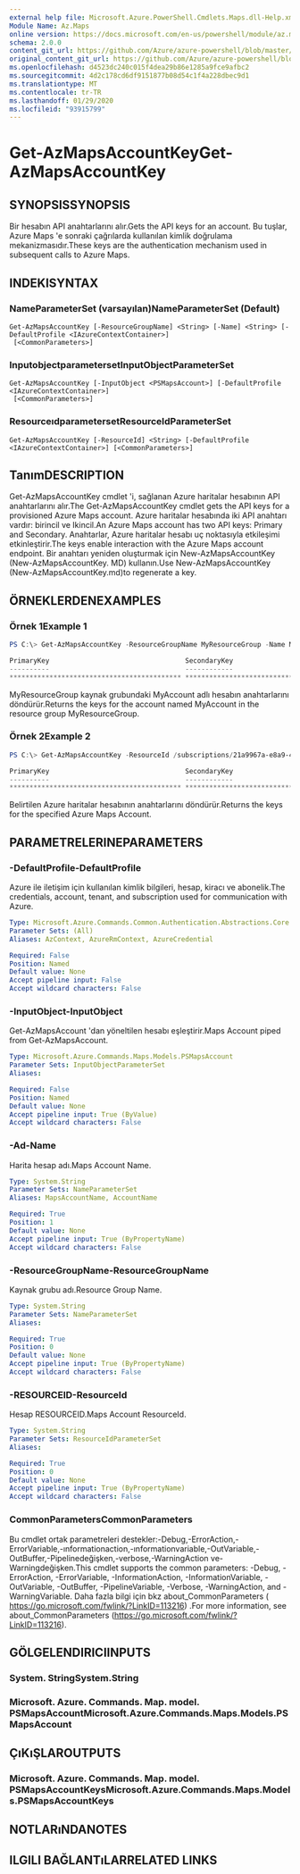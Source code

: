 ```yaml
---
external help file: Microsoft.Azure.PowerShell.Cmdlets.Maps.dll-Help.xml
Module Name: Az.Maps
online version: https://docs.microsoft.com/en-us/powershell/module/az.maps/get-azmapsaccountkey
schema: 2.0.0
content_git_url: https://github.com/Azure/azure-powershell/blob/master/src/Maps/Maps/help/Get-AzMapsAccountKey.md
original_content_git_url: https://github.com/Azure/azure-powershell/blob/master/src/Maps/Maps/help/Get-AzMapsAccountKey.md
ms.openlocfilehash: d4523dc240c015f4dea29b86e1285a9fce9afbc2
ms.sourcegitcommit: 4d2c178cd6df9151877b08d54c1f4a228dbec9d1
ms.translationtype: MT
ms.contentlocale: tr-TR
ms.lasthandoff: 01/29/2020
ms.locfileid: "93915799"
---
```

# <span data-ttu-id="49b17-101">Get-AzMapsAccountKey</span><span class="sxs-lookup"><span data-stu-id="49b17-101">Get-AzMapsAccountKey</span></span>

## <span data-ttu-id="49b17-102">SYNOPSIS</span><span class="sxs-lookup"><span data-stu-id="49b17-102">SYNOPSIS</span></span>
<span data-ttu-id="49b17-103">Bir hesabın API anahtarlarını alır.</span><span class="sxs-lookup"><span data-stu-id="49b17-103">Gets the API keys for an account.</span></span>
<span data-ttu-id="49b17-104">Bu tuşlar, Azure Maps 'e sonraki çağrılarda kullanılan kimlik doğrulama mekanizmasıdır.</span><span class="sxs-lookup"><span data-stu-id="49b17-104">These keys are the authentication mechanism used in subsequent calls to Azure Maps.</span></span>

## <span data-ttu-id="49b17-105">INDEKI</span><span class="sxs-lookup"><span data-stu-id="49b17-105">SYNTAX</span></span>

### <span data-ttu-id="49b17-106">NameParameterSet (varsayılan)</span><span class="sxs-lookup"><span data-stu-id="49b17-106">NameParameterSet (Default)</span></span>
```
Get-AzMapsAccountKey [-ResourceGroupName] <String> [-Name] <String> [-DefaultProfile <IAzureContextContainer>]
 [<CommonParameters>]
```

### <span data-ttu-id="49b17-107">Inputobjectparameterset</span><span class="sxs-lookup"><span data-stu-id="49b17-107">InputObjectParameterSet</span></span>
```
Get-AzMapsAccountKey [-InputObject <PSMapsAccount>] [-DefaultProfile <IAzureContextContainer>]
 [<CommonParameters>]
```

### <span data-ttu-id="49b17-108">Resourceıdparameterset</span><span class="sxs-lookup"><span data-stu-id="49b17-108">ResourceIdParameterSet</span></span>
```
Get-AzMapsAccountKey [-ResourceId] <String> [-DefaultProfile <IAzureContextContainer>] [<CommonParameters>]
```

## <span data-ttu-id="49b17-109">Tanım</span><span class="sxs-lookup"><span data-stu-id="49b17-109">DESCRIPTION</span></span>
<span data-ttu-id="49b17-110">Get-AzMapsAccountKey cmdlet 'i, sağlanan Azure haritalar hesabının API anahtarlarını alır.</span><span class="sxs-lookup"><span data-stu-id="49b17-110">The Get-AzMapsAccountKey cmdlet gets the API keys for a provisioned Azure Maps account.</span></span>
<span data-ttu-id="49b17-111">Azure haritalar hesabında iki API anahtarı vardır: birincil ve Ikincil.</span><span class="sxs-lookup"><span data-stu-id="49b17-111">An Azure Maps account has two API keys: Primary and Secondary.</span></span>
<span data-ttu-id="49b17-112">Anahtarlar, Azure haritalar hesabı uç noktasıyla etkileşimi etkinleştirir.</span><span class="sxs-lookup"><span data-stu-id="49b17-112">The keys enable interaction with the Azure Maps account endpoint.</span></span>
<span data-ttu-id="49b17-113">Bir anahtarı yeniden oluşturmak için New-AzMapsAccountKey (New-AzMapsAccountKey. MD) kullanın.</span><span class="sxs-lookup"><span data-stu-id="49b17-113">Use New-AzMapsAccountKey (New-AzMapsAccountKey.md)to regenerate a key.</span></span>

## <span data-ttu-id="49b17-114">ÖRNEKLERDEN</span><span class="sxs-lookup"><span data-stu-id="49b17-114">EXAMPLES</span></span>

### <span data-ttu-id="49b17-115">Örnek 1</span><span class="sxs-lookup"><span data-stu-id="49b17-115">Example 1</span></span>
```powershell
PS C:\> Get-AzMapsAccountKey -ResourceGroupName MyResourceGroup -Name MyAccount

PrimaryKey                                  SecondaryKey
----------                                  ------------
******************************************* *******************************************
```

<span data-ttu-id="49b17-116">MyResourceGroup kaynak grubundaki MyAccount adlı hesabın anahtarlarını döndürür.</span><span class="sxs-lookup"><span data-stu-id="49b17-116">Returns the keys for the account named MyAccount in the resource group MyResourceGroup.</span></span>

### <span data-ttu-id="49b17-117">Örnek 2</span><span class="sxs-lookup"><span data-stu-id="49b17-117">Example 2</span></span>
```powershell
PS C:\> Get-AzMapsAccountKey -ResourceId /subscriptions/21a9967a-e8a9-4656-a70b-96ff1c4d05a0/resourceGroups/MyResourceGroup/providers/Microsoft.Maps/accounts/MyAccount

PrimaryKey                                  SecondaryKey
----------                                  ------------
******************************************* *******************************************
```

<span data-ttu-id="49b17-118">Belirtilen Azure haritalar hesabının anahtarlarını döndürür.</span><span class="sxs-lookup"><span data-stu-id="49b17-118">Returns the keys for the specified Azure Maps Account.</span></span>

## <span data-ttu-id="49b17-119">PARAMETRELERINE</span><span class="sxs-lookup"><span data-stu-id="49b17-119">PARAMETERS</span></span>

### <span data-ttu-id="49b17-120">-DefaultProfile</span><span class="sxs-lookup"><span data-stu-id="49b17-120">-DefaultProfile</span></span>
<span data-ttu-id="49b17-121">Azure ile iletişim için kullanılan kimlik bilgileri, hesap, kiracı ve abonelik.</span><span class="sxs-lookup"><span data-stu-id="49b17-121">The credentials, account, tenant, and subscription used for communication with Azure.</span></span>

```yaml
Type: Microsoft.Azure.Commands.Common.Authentication.Abstractions.Core.IAzureContextContainer
Parameter Sets: (All)
Aliases: AzContext, AzureRmContext, AzureCredential

Required: False
Position: Named
Default value: None
Accept pipeline input: False
Accept wildcard characters: False
```

### <span data-ttu-id="49b17-122">-InputObject</span><span class="sxs-lookup"><span data-stu-id="49b17-122">-InputObject</span></span>
<span data-ttu-id="49b17-123">Get-AzMapsAccount 'dan yöneltilen hesabı eşleştirir.</span><span class="sxs-lookup"><span data-stu-id="49b17-123">Maps Account piped from Get-AzMapsAccount.</span></span>

```yaml
Type: Microsoft.Azure.Commands.Maps.Models.PSMapsAccount
Parameter Sets: InputObjectParameterSet
Aliases:

Required: False
Position: Named
Default value: None
Accept pipeline input: True (ByValue)
Accept wildcard characters: False
```

### <span data-ttu-id="49b17-124">-Ad</span><span class="sxs-lookup"><span data-stu-id="49b17-124">-Name</span></span>
<span data-ttu-id="49b17-125">Harita hesap adı.</span><span class="sxs-lookup"><span data-stu-id="49b17-125">Maps Account Name.</span></span>

```yaml
Type: System.String
Parameter Sets: NameParameterSet
Aliases: MapsAccountName, AccountName

Required: True
Position: 1
Default value: None
Accept pipeline input: True (ByPropertyName)
Accept wildcard characters: False
```

### <span data-ttu-id="49b17-126">-ResourceGroupName</span><span class="sxs-lookup"><span data-stu-id="49b17-126">-ResourceGroupName</span></span>
<span data-ttu-id="49b17-127">Kaynak grubu adı.</span><span class="sxs-lookup"><span data-stu-id="49b17-127">Resource Group Name.</span></span>

```yaml
Type: System.String
Parameter Sets: NameParameterSet
Aliases:

Required: True
Position: 0
Default value: None
Accept pipeline input: True (ByPropertyName)
Accept wildcard characters: False
```

### <span data-ttu-id="49b17-128">-RESOURCEID</span><span class="sxs-lookup"><span data-stu-id="49b17-128">-ResourceId</span></span>
<span data-ttu-id="49b17-129">Hesap RESOURCEID.</span><span class="sxs-lookup"><span data-stu-id="49b17-129">Maps Account ResourceId.</span></span>

```yaml
Type: System.String
Parameter Sets: ResourceIdParameterSet
Aliases:

Required: True
Position: 0
Default value: None
Accept pipeline input: True (ByPropertyName)
Accept wildcard characters: False
```

### <span data-ttu-id="49b17-130">CommonParameters</span><span class="sxs-lookup"><span data-stu-id="49b17-130">CommonParameters</span></span>
<span data-ttu-id="49b17-131">Bu cmdlet ortak parametreleri destekler:-Debug,-ErrorAction,-ErrorVariable,-ınformationaction,-ınformationvariable,-OutVariable,-OutBuffer,-Pipelinedeğişken,-verbose,-WarningAction ve-Warningdeğişken.</span><span class="sxs-lookup"><span data-stu-id="49b17-131">This cmdlet supports the common parameters: -Debug, -ErrorAction, -ErrorVariable, -InformationAction, -InformationVariable, -OutVariable, -OutBuffer, -PipelineVariable, -Verbose, -WarningAction, and -WarningVariable.</span></span> <span data-ttu-id="49b17-132">Daha fazla bilgi için bkz about_CommonParameters ( https://go.microsoft.com/fwlink/?LinkID=113216) .</span><span class="sxs-lookup"><span data-stu-id="49b17-132">For more information, see about_CommonParameters (https://go.microsoft.com/fwlink/?LinkID=113216).</span></span>

## <span data-ttu-id="49b17-133">GÖLGELENDIRICI</span><span class="sxs-lookup"><span data-stu-id="49b17-133">INPUTS</span></span>

### <span data-ttu-id="49b17-134">System. String</span><span class="sxs-lookup"><span data-stu-id="49b17-134">System.String</span></span>

### <span data-ttu-id="49b17-135">Microsoft. Azure. Commands. Map. model. PSMapsAccount</span><span class="sxs-lookup"><span data-stu-id="49b17-135">Microsoft.Azure.Commands.Maps.Models.PSMapsAccount</span></span>

## <span data-ttu-id="49b17-136">ÇıKıŞLAR</span><span class="sxs-lookup"><span data-stu-id="49b17-136">OUTPUTS</span></span>

### <span data-ttu-id="49b17-137">Microsoft. Azure. Commands. Map. model. PSMapsAccountKeys</span><span class="sxs-lookup"><span data-stu-id="49b17-137">Microsoft.Azure.Commands.Maps.Models.PSMapsAccountKeys</span></span>

## <span data-ttu-id="49b17-138">NOTLARıNDA</span><span class="sxs-lookup"><span data-stu-id="49b17-138">NOTES</span></span>

## <span data-ttu-id="49b17-139">ILGILI BAĞLANTıLAR</span><span class="sxs-lookup"><span data-stu-id="49b17-139">RELATED LINKS</span></span>
